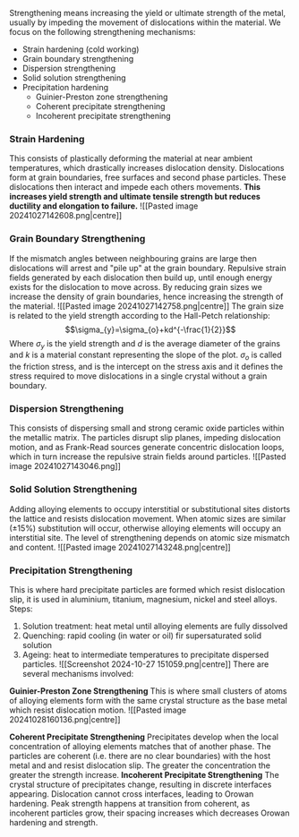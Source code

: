 Strengthening means increasing the yield or ultimate strength of the metal, usually by impeding the movement of dislocations within the material.
We focus on the following strengthening mechanisms:
- Strain hardening (cold working)
- Grain boundary strengthening
- Dispersion strengthening
- Solid solution strengthening
- Precipitation hardening
	- Guinier-Preston zone strengthening
	- Coherent precipitate strengthening
	- Incoherent precipitate strengthening
### Strain Hardening
This consists of plastically deforming the material at near ambient temperatures, which drastically increases dislocation density.
Dislocations form at grain boundaries, free surfaces and second phase particles.
These dislocations then interact and impede each others movements.
**This increases yield strength and ultimate tensile strength but reduces ductility and elongation to failure.**
![[Pasted image 20241027142608.png|centre]]
### Grain Boundary Strengthening
If the mismatch angles between neighbouring
grains are large then dislocations will arrest and "pile up" at the grain boundary.
Repulsive strain fields generated by each dislocation then build up, until enough energy exists for the dislocation to move across.
By reducing grain sizes we increase the density of grain boundaries, hence increasing the strength of the material.
![[Pasted image 20241027142758.png|centre]]
The grain size is related to the yield strength according to the Hall-Petch relationship:
$$\sigma_{y}=\sigma_{o}+kd^{-\frac{1}{2}}$$
Where $\sigma_y$ is the yield strength and $d$ is the average diameter of the grains and $k$ is a material constant representing the slope of the plot. $\sigma_{o}$ is called the friction stress, and is the intercept on the stress axis and it defines the stress required to move dislocations in a single crystal without a grain boundary.  
### Dispersion Strengthening
This consists of dispersing small and strong ceramic oxide particles within the metallic matrix. The particles disrupt slip planes, impeding dislocation motion, and as Frank-Read sources generate concentric dislocation loops, which in turn increase the repulsive strain fields around particles.
![[Pasted image 20241027143046.png]]
### Solid Solution Strengthening
Adding alloying elements to occupy interstitial or substitutional sites distorts the lattice and resists dislocation movement. When atomic sizes are similar ($\pm 15$%) substitution will occur, otherwise alloying elements will occupy an interstitial site.
The level of strengthening depends on atomic size mismatch and content.
![[Pasted image 20241027143248.png|centre]]
### Precipitation Strengthening
This is where hard precipitate particles are formed which resist dislocation slip, it is used in aluminium, titanium, magnesium, nickel and steel alloys.
Steps:
1) Solution treatment: heat metal until alloying elements are fully dissolved
2) Quenching: rapid cooling (in water or oil) fir supersaturated solid solution
3) Ageing: heat to intermediate temperatures to precipitate dispersed particles.
![[Screenshot 2024-10-27 151059.png|centre]]
There are several mechanisms involved:

**Guinier-Preston Zone Strengthening**
This is where small clusters of atoms of alloying elements form with the same crystal structure as the base metal which resist dislocation motion.
![[Pasted image 20241028160136.png|centre]]

**Coherent Precipitate Strengthening**
Precipitates develop when the local concentration of alloying elements matches that of another phase. The particles are coherent (i.e. there are no clear boundaries) with the host metal and and resist dislocation slip. The greater the concentration the greater the strength increase.
**Incoherent Precipitate Strengthening**
The crystal structure of precipitates change, resulting in discrete interfaces appearing. Dislocation cannot cross interfaces, leading to Orowan hardening.
Peak strength happens at transition from coherent, as incoherent particles grow, their spacing increases which decreases Orowan hardening and strength.